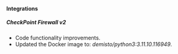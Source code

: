 #### Integrations

##### CheckPoint Firewall v2
- Code functionality improvements.
- Updated the Docker image to: *demisto/python3:3.11.10.116949*.